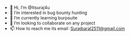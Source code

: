 - 👋 Hi, I’m @Itsuraj4u
- 👀 I’m interested in bug bounty hunting
- 🌱 I’m currently learning burpsuite
- 💞️ I’m looking to collaborate on any project
- 📫 How to reach me  its email :Surajbaral2511@gmail.com

<!---
Itsuraj4u/Itsuraj4u is a ✨ special ✨ repository because its `README.md` (this file) appears on your GitHub profile.
You can click the Preview link to take a look at your changes.
--->
